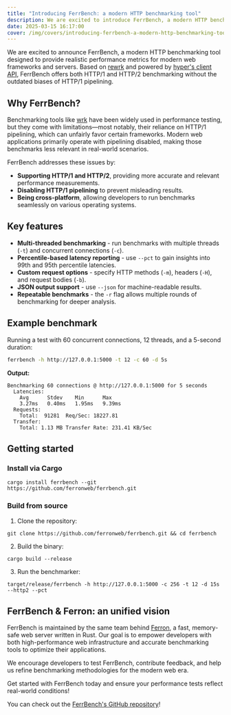 ```yaml
---
title: "Introducing FerrBench: a modern HTTP benchmarking tool"
description: We are excited to introduce FerrBench, a modern HTTP benchmarking tool designed to provide realistic performance metrics for modern web frameworks and servers.
date: 2025-03-15 16:17:00
cover: /img/covers/introducing-ferrbench-a-modern-http-benchmarking-tool.png
---
```


We are excited to announce FerrBench, a modern HTTP benchmarking tool designed to provide realistic performance metrics for modern web frameworks and servers. Based on [rewrk](https://github.com/lnx-search/rewrk) and powered by [hyper's client API](https://github.com/hyperium/hyper), FerrBench offers both HTTP/1 and HTTP/2 benchmarking without the outdated biases of HTTP/1 pipelining.

## Why FerrBench?

Benchmarking tools like [wrk](https://github.com/wg/wrk) have been widely used in performance testing, but they come with limitations—most notably, their reliance on HTTP/1 pipelining, which can unfairly favor certain frameworks. Modern web applications primarily operate with pipelining disabled, making those benchmarks less relevant in real-world scenarios.

FerrBench addresses these issues by:

- **Supporting HTTP/1 and HTTP/2**, providing more accurate and relevant performance measurements.
- **Disabling HTTP/1 pipelining** to prevent misleading results.
- **Being cross-platform**, allowing developers to run benchmarks seamlessly on various operating systems.

## Key features

- **Multi-threaded benchmarking** - run benchmarks with multiple threads (`-t`) and concurrent connections (`-c`).
- **Percentile-based latency reporting** - use `--pct` to gain insights into 99th and 95th percentile latencies.
- **Custom request options** - specify HTTP methods (`-m`), headers (`-H`), and request bodies (`-b`).
- **JSON output support** - use `--json` for machine-readable results.
- **Repeatable benchmarks** - the `-r` flag allows multiple rounds of benchmarking for deeper analysis.

## Example benchmark

Running a test with 60 concurrent connections, 12 threads, and a 5-second duration:

```sh
ferrbench -h http://127.0.0.1:5000 -t 12 -c 60 -d 5s
```

**Output:**

```
Benchmarking 60 connections @ http://127.0.0.1:5000 for 5 seconds
  Latencies:
    Avg      Stdev    Min      Max
    3.27ms   0.40ms   1.95ms   9.39ms
  Requests:
    Total:  91281  Req/Sec: 18227.81
  Transfer:
    Total: 1.13 MB Transfer Rate: 231.41 KB/Sec
```

## Getting started

### Install via Cargo

```
cargo install ferrbench --git https://github.com/ferronweb/ferrbench.git
```

### Build from source

1. Clone the repository:

```
git clone https://github.com/ferronweb/ferrbench.git && cd ferrbench
```

2. Build the binary:

```
cargo build --release
```

3. Run the benchmarker:

```
target/release/ferrbench -h http://127.0.0.1:5000 -c 256 -t 12 -d 15s --http2 --pct
```

## FerrBench & Ferron: an unified vision

FerrBench is maintained by the same team behind [Ferron](https://github.com/ferronweb/ferron), a fast, memory-safe web server written in Rust. Our goal is to empower developers with both high-performance web infrastructure and accurate benchmarking tools to optimize their applications.

We encourage developers to test FerrBench, contribute feedback, and help us refine benchmarking methodologies for the modern web era.

Get started with FerrBench today and ensure your performance tests reflect real-world conditions!

You can check out the [FerrBench's GitHub repository](https://github.com/ferronweb/ferrbench)!
